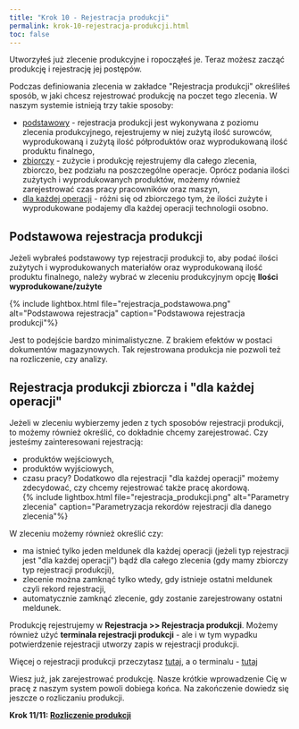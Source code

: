 ```yaml
---
title: "Krok 10 - Rejestracja produkcji"
permalink: krok-10-rejestracja-produkcji.html
toc: false
---
```

Utworzyłeś już zlecenie produkcyjne i ropocząłeś je. Teraz możesz zacząć produkcję i rejestrację jej postępów.  
  
Podczas definiowania zlecenia w zakładce "Rejestracja produkcji" określiłeś sposób, w jaki chcesz rejestrować produkcję na poczet tego zlecenia. W naszym systemie istnieją trzy takie sposoby:

- [podstawowy](/podstawowe-rejestrowanie-produkcji) - rejestracja produkcji jest wykonywana z poziomu zlecenia produkcyjnego, rejestrujemy w niej zużytą ilość surowców, wyprodukowaną i zużytą ilość półproduktów oraz wyprodukowaną ilość produktu finalnego,
- [zbiorczy](/rejestracja-produkcji) - zużycie i produkcję rejestrujemy dla całego zlecenia, zbiorczo, bez podziału na poszczególne operacje. Oprócz podania ilości zużytych i wyprodukowanych produktów, możemy również zarejestrować czas pracy pracowników oraz maszyn,  
- [dla każdej operacji](/rejestracja-produkcji) - różni się od zbiorczego tym, że ilości zużyte i wyprodukowane podajemy dla każdej operacji technologii osobno.  

## Podstawowa rejestracja produkcji 

Jeżeli wybrałeś podstawowy typ rejestracji produkcji to, aby podać ilości zużytych i wyprodukowanych materiałów oraz wyprodukowaną ilość produktu finalnego, należy wybrać w zleceniu produkcyjnym opcję **Ilości wyprodukowane/zużyte**

{% include lightbox.html file="rejestracja_podstawowa.png" alt="Podstawowa rejestracja" caption="Podstawowa rejestracja produkcji"%}

Jest to podejście bardzo minimalistyczne. Z brakiem efektów w postaci dokumentów magazynowych. Tak rejestrowana produkcja nie pozwoli też na rozliczenie, czy analizy. 
  
## Rejestracja produkcji zbiorcza i "dla każdej operacji"
  
  Jeżeli w zleceniu wybierzemy jeden z tych sposobów rejestracji produkcji, to możemy również określić, co dokładnie chcemy zarejestrować. Czy jesteśmy zainteresowani rejestracją:  
- produktów wejściowych,
- produktów wyjściowych,
- czasu pracy?
 Dodatkowo dla rejestracji "dla każdej operacji" możemy zdecydować, czy chcemy rejestrować także pracę akordową.  
  {% include lightbox.html file="rejestracja_produkcji.png" alt="Parametry zlecenia" caption="Parametryzacja rekordów rejestracji dla danego zlecenia"%}

 W zleceniu możemy również określić czy:  

- ma istnieć tylko jeden meldunek dla każdej operacji (jeżeli typ rejestracji jest "dla każdej operacji") bądź dla całego zlecenia (gdy mamy zbiorczy typ rejestracji produkcji),
- zlecenie można zamknąć tylko wtedy, gdy istnieje ostatni meldunek czyli rekord rejestracji,  
- automatycznie zamknąć zlecenie, gdy zostanie zarejestrowany ostatni meldunek.
   
Produkcję rejestrujemy w **Rejestracja >> Rejestracja produkcji**.  Możemy również użyć **terminala rejestracji produkcji** - ale i w tym wypadku potwierdzenie rejestracji utworzy zapis w rejestracji produkcji. 

Więcej o rejestracji produkcji przeczytasz [tutaj](/rejestracja), a o terminalu - [tutaj](/terminal)
  

Wiesz już, jak zarejestrować produkcję. Nasze krótkie wprowadzenie Cię w pracę z naszym system powoli dobiega końca. Na zakończenie dowiedz się jeszcze o rozliczaniu produkcji.

**Krok 11/11: [Rozliczenie produkcji](/krok-11---rozliczenie-produkcji)**
